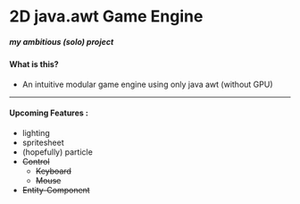 # 2D java.awt Game Engine
##### my ambitious (solo) project


#### **What is this?**

* An intuitive modular game engine using only java awt (without GPU)



---
#### Upcoming Features :
* lighting
* spritesheet
* (hopefully) particle
* ~~Control~~
  * ~~Keyboard~~
  * ~~Mouse~~
* ~~Entity-Component~~
